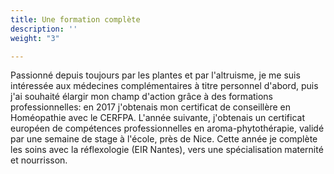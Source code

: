 ```yaml
---
title: Une formation complète
description: ''
weight: "3"

---
```

Passionné depuis toujours par les plantes et par l'altruisme, je me suis intéressée aux médecines complémentaires à titre personnel d'abord, puis j'ai souhaité élargir mon champ d'action grâce à des formations professionnelles: en 2017 j'obtenais mon certificat de conseillère en Homéopathie avec le CERFPA. L'année suivante, j'obtenais un certificat européen de compétences professionnelles en aroma-phytothérapie, validé par une semaine de stage à l'école, près de Nice. Cette année je complète les soins avec la réflexologie (EIR Nantes), vers une spécialisation maternité et nourrisson.